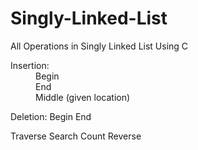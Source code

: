 # Singly-Linked-List
All Operations in Singly Linked List Using C

<dl>
<dt>Insertion:
          <dd>Begin</dd>
          <dd>End</dd>
          <dd>Middle (given location)</dd>
</dl>
Deletion:
          Begin
          End
          
Traverse
Search
Count
Reverse
